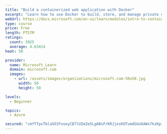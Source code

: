 ```yaml
---
title: "Build a containerized web application with Docker"
excerpt: "Learn how to use Docker to build, store, and manage private container images with the Azure Container Registry."
webUrl: https://docs.microsoft.com/en-us/learn/modules/intro-to-containers/
type: course
price: Free
length: PT57M
ratings:
  count: 3925
  average: 4.63414
heat: 50

provider:
  name: Microsoft Learn
  domain: microsoft.com
  images:
    - url: /assets/images/organizations/microsoft.com-50x50.jpg
      width: 50
      height: 50

levels:
  - Beginner

topics:
  - Azure

secured: "cmYTfpxTbla5O3fvooyCB7lUImZe5LgABsP/KRJjesKOTumdGUo6AWx7kzKpiyYZVYXr7wbZBBGYAanx4EOnlHWIzL3aWG3mvqbee67TLNxKWyiVIcw8NwTduELeqWjPXaFwNagGJEL+SNgX6HjAOySn7msXr3p36u5DZGn+p4CA4Os67l0fBN+jJa/IsIdOjK0hZoARZ942wD5HEsOEJSLAat6RSsjeRgir62z3kjflnhCNNPpqCDCERNKfPIbWa1lcKJezr4sc6EgrzjqewO+ui2GyrcJtvphAcwjHhkS5drLoVsRyKi8wUMHKJIFvtLZS6Zz9EDWVfY2/uV4t9pMo+TIbBF3VJ9Kvwj2Mvu2tL/8fC5aWWO6jYWeFXlRw1H9pPkPHdSmLWN1dvmarBywlolGdYb3CJlmoa6QtJvI=;2Ust3mSdBLN0U+f7Vpsccg=="
---
```


